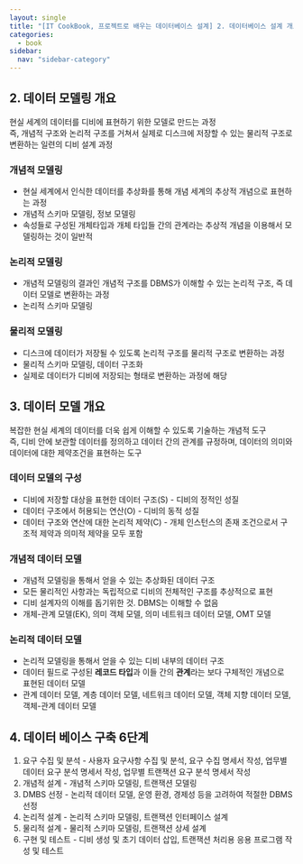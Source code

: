 ```yaml
---
layout: single
title: "[IT CookBook, 프로젝트로 배우는 데이터베이스 설계] 2. 데이터베이스 설계 개요"
categories:
  - book
sidebar:
  nav: "sidebar-category"
---
```


## 2. 데이터 모델링 개요

현실 세계의 데이터를 디비에 표현하기 위한 모델로 만드는 과정<br />
즉, 개념적 구조와 논리적 구조를 거쳐서 실제로 디스크에 저장할 수 있는 물리적 구조로 변환하는 일련의 디비 설계 과정

### 개념적 모델링
- 현실 세계에서 인식한 데이터를 추상화를 통해 개념 세계의 추상적 개념으로 표현하는 과정
- 개념적 스키마 모델링, 정보 모델링
- 속성들로 구성된 개체타입과 개체 타입들 간의 관계라는 추상적 개념을 이용해서 모델링하는 것이 일반적

### 논리적 모델링
- 개념적 모델링의 결과인 개념적 구조를 DBMS가 이해할 수 있는 논리적 구조, 즉 데이터 모델로 변환하는 과정
- 논리적 스키마 모델링

### 물리적 모델링
- 디스크에 데이터가 저장될 수 있도록 논리적 구조를 물리적 구조로 변환하는 과정
- 물리적 스키마 모델링, 데이터 구조화
- 실제로 데이터가 디비에 저장되는 형태로 변환하는 과정에 해당


## 3. 데이터 모델 개요

복잡한 현실 세계의 데이터를 더욱 쉽게 이해할 수 있도록 기술하는 개념적 도구<br />
즉, 디비 안에 보관할 데이터를 정의하고 데이터 간의 관계를 규정하며, 데이터의 의미와 데이터에 대한 제약조건을 표현하는 도구

### 데이터 모델의 구성
- 디비에 저장할 대상을 표현한 데이터 구조(S) - 디비의 정적인 성질
- 데이터 구조에서 허용되는 연산(O) - 디비의 동적 성질
- 데이터 구조와 연산에 대한 논리적 제약(C) - 개체 인스턴스의 존재 조건으로서 구조적 제약과 의미적 제약을 모두 포함

### 개념적 데이터 모델
- 개념적 모델링을 통해서 얻을 수 있는 추상화된 데이터 구조
- 모든 물리적인 사항과는 독립적으로 디비의 전체적인 구조를 추상적으로 표현
- 디비 설계자의 이해를 돕기위한 것. DBMS는 이해할 수 없음
- 개체-관계 모델(EK), 의미 객체 모델, 의미 네트워크 데이터 모델, OMT 모델

### 논리적 데이터 모델
- 논리적 모델링을 통해서 얻을 수 있는 디비 내부의 데이터 구조
- 데이터 필드로 구성된 **레코드 타입**과 이들 간의 **관계**라는 보다 구체적인 개념으로 표현된 데이터 모델
- 관계 데이터 모델, 계층 데이터 모델, 네트워크 데이터 모델, 객체 지향 데이터 모델, 객체-관계 데이터 모델


## 4. 데이터 베이스 구축 6단계

1. 요구 수집 및 분석 - 사용자 요구사항 수집 및 분석, 요구 수집 명세서 작성, 업무별 데이터 요구 분석 명세서 작성, 업무별 트랜잭션 요구 분석 명세서 작성
2. 개념적 설계 - 개념적 스키마 모델링, 트랜잭션 모델링
3. DMBS 선정 - 논리적 데이터 모델, 운영 환경, 경제성 등을 고려하여 적절한 DBMS 선정
4. 논리적 설계 - 논리적 스키마 모델링, 트랜잭션 인터페이스 설계
5. 물리적 설계 - 물리적 스키마 모델링, 트랜잭션 상세 설계
6. 구현 및 테스트 - 디비 생성 및 초기 데이터 삽입, 트랜잭션 처리용 응용 프로그램 작성 및 테스트
